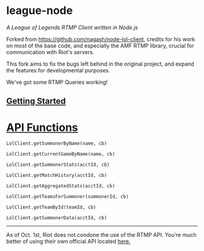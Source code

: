 league-node
===============
*A League of Legends RTMP Client written in Node.js*

Forked from https://github.com/nagash/node-lol-client, credits for his work on most of the base code, and especially the AMF RTMP library, crucial for communication with Riot's servers.

This fork aims to fix the bugs left behind in the original project, and expand the features for developmental purposes.

We've got some RTMP Queries working!

[Getting Started](https://github.com/andrewvy/league-node/wiki)
-------------------

# [API Functions](https://github.com/andrewvy/league-node/wiki/API-Documentation)

	LolClient.getSummonerByName(name, cb)

	LolClient.getCurrentGameByName(name, cb)

	LolClient.getSummonerStats(acctId, cb)

	LolClient.getMatchHistory(acctId, cb)

	LolClient.getAggregatedStats(acctId, cb)

	LolClient.getTeamsForSummoner(summonerId, cb)

	LolClient.getTeamById(teamId, cb)

	LolClient.getSummonerData(acctId, cb)

--------------------

As of Oct. 1st, Riot does not condone the use of the RTMP API. You're much better of using their own official API located [here.](https://developer.riotgames.com)